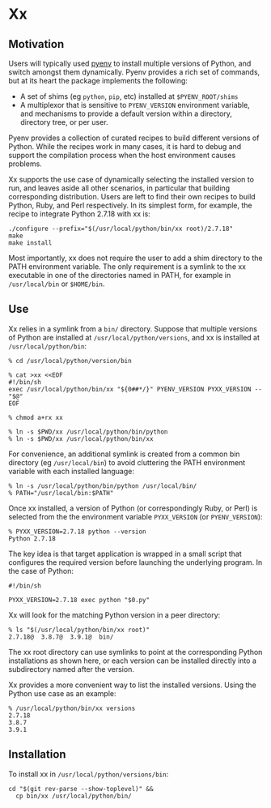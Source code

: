 # Xx

## Motivation

Users will typically used [pyenv](https://github.com/pyenv/pyenv) to
install multiple versions of Python, and switch amongst them dynamically.
Pyenv provides a rich set of commands, but at its heart the package
implements the following:
* A set of shims (eg `python`, `pip`, etc) installed at `$PYENV_ROOT/shims`
* A multiplexor that is sensitive to `PYENV_VERSION` environment variable,
  and mechanisms to provide a default version within a directory,
  directory tree, or per user.

Pyenv provides a collection of curated recipes to build different
versions of Python. While the recipes work in many cases, it is
hard to debug and support the compilation process when the
host environment causes problems.

Xx supports the use case of dynamically selecting the installed
version to run, and leaves aside all other scenarios, in particular
that building corresponding distribution. Users are left to find their
own recipes to build Python, Ruby, and Perl respectively. In its
simplest form, for example, the recipe to integrate Python 2.7.18
with xx is:

```
./configure --prefix="$(/usr/local/python/bin/xx root)/2.7.18"
make
make install
```

Most importantly, xx does not require the user to add a shim
directory to the PATH environment variable. The only requirement
is a symlink to the xx executable in one of the directories named
in PATH, for example in `/usr/local/bin` or `$HOME/bin`.

## Use

Xx relies in a symlink from a `bin/` directory. Suppose that multiple
versions of Python are installed at `/usr/local/python/versions`, and
xx is installed at `/usr/local/python/bin`:
```
% cd /usr/local/python/version/bin

% cat >xx <<EOF
#!/bin/sh
exec /usr/local/python/bin/xx "${0##*/}" PYENV_VERSION PYXX_VERSION -- "$@"
EOF

% chmod a+rx xx

% ln -s $PWD/xx /usr/local/python/bin/python
% ln -s $PWD/xx /usr/local/python/bin/xx
```

For convenience, an additional symlink is created from a common
bin directory (eg `/usr/local/bin`) to avoid cluttering the
PATH environment variable with each installed language:
```
% ln -s /usr/local/python/bin/python /usr/local/bin/
% PATH="/usr/local/bin:$PATH"
```

Once xx installed, a version of Python (or correspondingly
Ruby, or Perl) is selected from the the environment variable
`PYXX_VERSION` (or `PYENV_VERSION`):
```
% PYXX_VERSION=2.7.18 python --version
Python 2.7.18
```

The key idea is that target application is wrapped in a small
script that configures the required version before launching the
underlying program. In the case of Python:
```
#!/bin/sh

PYXX_VERSION=2.7.18 exec python "$0.py"
```

Xx will look for the matching Python version in a peer directory:
```
% ls "$(/usr/local/python/bin/xx root)"
2.7.18@  3.8.7@  3.9.1@  bin/
```

The xx root directory can use symlinks to point at the
corresponding Python installations as shown here, or each
version can be installed directly into a subdirectory named
after the version.

Xx provides a more convenient way to list the installed versions.
Using the Python use case as an example:
```
% /usr/local/python/bin/xx versions
2.7.18
3.8.7
3.9.1
```

## Installation

To install xx in `/usr/local/python/versions/bin`:
```
cd "$(git rev-parse --show-toplevel)" &&
  cp bin/xx /usr/local/python/bin/
```

